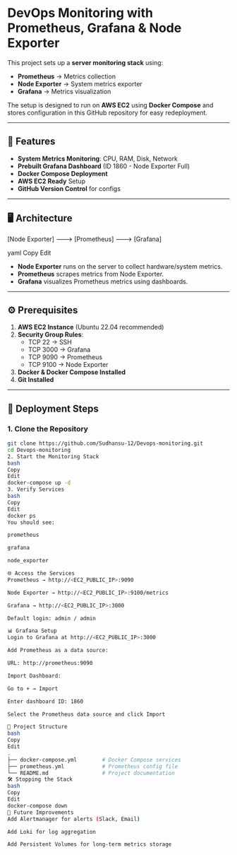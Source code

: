 # DevOps Monitoring with Prometheus, Grafana & Node Exporter

This project sets up a **server monitoring stack** using:
- **Prometheus** → Metrics collection
- **Node Exporter** → System metrics exporter
- **Grafana** → Metrics visualization

The setup is designed to run on **AWS EC2** using **Docker Compose** and stores configuration in this GitHub repository for easy redeployment.

---

## 📌 Features
- **System Metrics Monitoring**: CPU, RAM, Disk, Network
- **Prebuilt Grafana Dashboard** (ID 1860 - Node Exporter Full)
- **Docker Compose Deployment**
- **AWS EC2 Ready** Setup
- **GitHub Version Control** for configs

---

## 🖥 Architecture
[Node Exporter] ---> [Prometheus] ---> [Grafana]

yaml
Copy
Edit
- **Node Exporter** runs on the server to collect hardware/system metrics.
- **Prometheus** scrapes metrics from Node Exporter.
- **Grafana** visualizes Prometheus metrics using dashboards.

---

## ⚙ Prerequisites
1. **AWS EC2 Instance** (Ubuntu 22.04 recommended)
2. **Security Group Rules**:
   - TCP 22 → SSH
   - TCP 3000 → Grafana
   - TCP 9090 → Prometheus
   - TCP 9100 → Node Exporter
3. **Docker & Docker Compose Installed**
4. **Git Installed**

---

## 🚀 Deployment Steps

### 1. Clone the Repository
```bash
git clone https://github.com/Sudhansu-12/Devops-monitoring.git
cd Devops-monitoring
2. Start the Monitoring Stack
bash
Copy
Edit
docker-compose up -d
3. Verify Services
bash
Copy
Edit
docker ps
You should see:

prometheus

grafana

node_exporter

🌐 Access the Services
Prometheus → http://<EC2_PUBLIC_IP>:9090

Node Exporter → http://<EC2_PUBLIC_IP>:9100/metrics

Grafana → http://<EC2_PUBLIC_IP>:3000

Default login: admin / admin

📊 Grafana Setup
Login to Grafana at http://<EC2_PUBLIC_IP>:3000

Add Prometheus as a data source:

URL: http://prometheus:9090

Import Dashboard:

Go to + → Import

Enter dashboard ID: 1860

Select the Prometheus data source and click Import

📁 Project Structure
bash
Copy
Edit
.
├── docker-compose.yml        # Docker Compose services
├── prometheus.yml            # Prometheus config file
└── README.md                 # Project documentation
🛠 Stopping the Stack
bash
Copy
Edit
docker-compose down
📌 Future Improvements
Add Alertmanager for alerts (Slack, Email)

Add Loki for log aggregation

Add Persistent Volumes for long-term metrics storage

